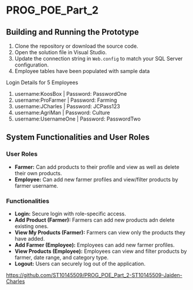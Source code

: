 # PROG_POE_Part_2
## Building and Running the Prototype

1. Clone the repository or download the source code.
2. Open the solution file in Visual Studio.
3. Update the connection string in `Web.config` to match your SQL Server configuration.
4. Employee tables have been populated with sample data

Login Details for 5 Employees
1. username:KoosBox       |    Password: PasswordOne
2. username:ProFarmer     |    Password: Farming
3. username:JCharles      |    Password: JCPass123
4. username:AgriMan       |    Password: Culture
5. username:UsernameOne   |    Password: PasswordTwo

## System Functionalities and User Roles

### User Roles
- **Farmer:** Can add products to their profile and view as well as delete their own products.
- **Employee:** Can add new farmer profiles and view/filter products by farmer username.

### Functionalities
- **Login:** Secure login with role-specific access.
- **Add Product (Farmer):** Farmers can add new products adn delete existing ones.
- **View My Products (Farmer):** Farmers can view only the products they have added.
- **Add Farmer (Employee):** Employees can add new farmer profiles.
- **View Products (Employee):** Employees can view and filter products by farmer, date range, and category type.
- **Logout:** Users can securely log out of the application.

https://github.com/ST10145509/PROG_POE_Part_2-ST10145509-Jaiden-Charles
